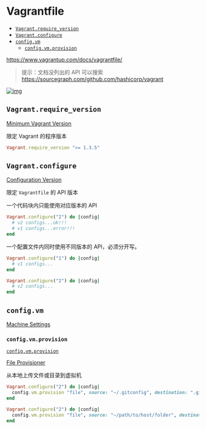 <!-- #vagrantfile -->
<!-- omit in toc -->
# Vagrantfile

- [`Vagrant.require_version`](#vagrantrequireversion)
- [`Vagrant.configure`](#vagrantconfigure)
- [`config.vm`](#configvm)
  - [`config.vm.provision`](#configvmprovision)

<https://www.vagrantup.com/docs/vagrantfile/>

> 提示：文档没列出的 API 可以搜索 <https://sourcegraph.com/github.com/hashicorp/vagrant>

[![img](https://gitee.com/mrhuangyuhui/images/raw/master/vagrant/vagrant-sourcegraph-1.png)](https://sourcegraph.com/github.com/hashicorp/vagrant)

## `Vagrant.require_version`

[Minimum Vagrant Version](https://www.vagrantup.com/docs/vagrantfile/vagrant_version.html)

限定 Vagrant 的程序版本

```ruby
Vagrant.require_version ">= 1.3.5"
```

## `Vagrant.configure`

[Configuration Version](https://www.vagrantup.com/docs/vagrantfile/version.html)

限定 `Vagrantfile` 的 API 版本

一个代码块内只能使用对应版本的 API

```ruby
Vagrant.configure("2") do |config|
  # v2 configs...ok!!!
  # v1 configs...error!!!
end
```

一个配置文件内同时使用不同版本的 API，必须分开写。

```ruby
Vagrant.configure("1") do |config|
  # v1 configs...
end

Vagrant.configure("2") do |config|
  # v2 configs...
end
```

## `config.vm`

[Machine Settings](https://www.vagrantup.com/docs/vagrantfile/machine_settings.html)

### `config.vm.provision`

[`config.vm.provision`](https://www.vagrantup.com/docs/vagrantfile/machine_settings.html#config-vm-provision)

[File Provisioner](https://www.vagrantup.com/docs/provisioning/file.html)

从本地上传文件或目录到虚拟机

```ruby
Vagrant.configure("2") do |config|
  config.vm.provision "file", source: "~/.gitconfig", destination: ".gitconfig"
end
```

```ruby
Vagrant.configure("2") do |config|
  config.vm.provision "file", source: "~/path/to/host/folder", destination: "$HOME/remote/newfolder"
end
```

